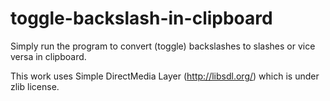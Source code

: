 # toggle-backslash-in-clipboard
Simply run the program to convert (toggle) backslashes to slashes or vice versa in clipboard.

This work uses Simple DirectMedia Layer (http://libsdl.org/) which is under zlib license.
